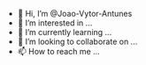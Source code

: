 - 👋 Hi, I’m @Joao-Vytor-Antunes
- 👀 I’m interested in ...
- 🌱 I’m currently learning ...
- 💞️ I’m looking to collaborate on ...
- 📫 How to reach me ...
